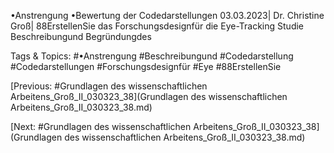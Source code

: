 •Anstrengung
•Bewertung der Codedarstellungen
03.03.2023| Dr. Christine Groß| 88ErstellenSie das Forschungsdesignfür die 
Eye-Tracking Studie
Beschreibungund Begründungdes 

   Tags & Topics:
   #•Anstrengung
   #Beschreibungund
   #Codedarstellung
   #Codedarstellungen
   #Forschungsdesignfür
   #Eye
   #88ErstellenSie

[Previous: #Grundlagen des wissenschaftlichen Arbeitens_Groß_II_030323_38](Grundlagen des wissenschaftlichen Arbeitens_Groß_II_030323_38.md)

[Next: #Grundlagen des wissenschaftlichen Arbeitens_Groß_II_030323_38](Grundlagen des wissenschaftlichen Arbeitens_Groß_II_030323_38.md)